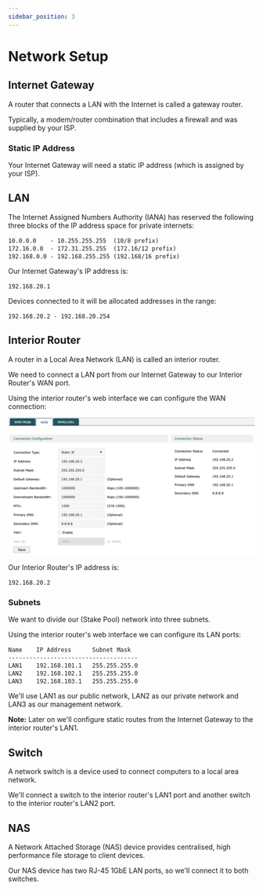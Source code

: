 ```yaml
---
sidebar_position: 3
---
```


# Network Setup

## Internet Gateway

A router that connects a LAN with the Internet is called a gateway router.

Typically, a modem/router combination that includes a firewall and was supplied by your ISP.

### Static IP Address

Your Internet Gateway will need a static IP address (which is assigned by your ISP).

## LAN

The Internet Assigned Numbers Authority (IANA) has reserved the following three blocks of the IP address space for 
private internets:

```
10.0.0.0    - 10.255.255.255  (10/8 prefix)
172.16.0.0  - 172.31.255.255  (172.16/12 prefix)
192.168.0.0 - 192.168.255.255 (192.168/16 prefix)
```

Our Internet Gateway's IP address is:

```
192.168.20.1
```

Devices connected to it will be allocated addresses in the range:

```
192.168.20.2 - 192.168.20.254
```

## Interior Router

A router in a Local Area Network (LAN) is called an interior router.

We need to connect a LAN port from our Internet Gateway to our Interior Router's WAN port.

Using the interior router's web interface we can configure the WAN connection:

![WAN connection](./img/interior-router-wan-connection.png)

Our Interior Router's IP address is:

```
192.168.20.2
```

### Subnets

We want to divide our (Stake Pool) network into three subnets.

Using the interior router's web interface we can configure its LAN ports:

```
Name    IP Address      Subnet Mask
-------------------------------------
LAN1    192.168.101.1   255.255.255.0
LAN2    192.168.102.1   255.255.255.0
LAN3    192.168.103.1   255.255.255.0
```

We'll use LAN1 as our public network, LAN2 as our private network and LAN3 as our management network.

**Note:** Later on we'll configure static routes from the Internet Gateway to the interior router's LAN1.

## Switch

A network switch is a device used to connect computers to a local area network.

We'll connect a switch to the interior router's LAN1 port and another switch to the interior router's LAN2 port.

## NAS

A Network Attached Storage (NAS) device provides centralised, high performance file storage to client devices.

Our NAS device has two RJ-45 1GbE LAN ports, so we'll connect it to both switches.
